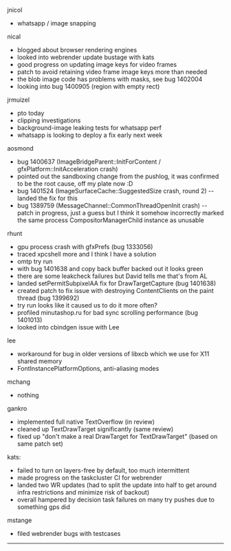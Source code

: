 jnicol
* whatsapp / image snapping



nical
* blogged about browser rendering engines
* looked into webrender update bustage with kats
* good progress on updating image keys for video frames
* patch to avoid retaining video frame image keys more than needed
* the blob image code has problems with masks, see bug 1402004  
* looking into bug 1400905 (region with empty rect)



jrmuizel
* pto today
* clipping investigations
* background-image leaking tests for whatsapp perf
* whatsapp is looking to deploy a fix early next week



aosmond
* bug 1400637 (ImageBridgeParent::InitForContent / gfxPlatform::InitAcceleration crash)
* pointed out the sandboxing change from the pushlog, it was confirmed to be the root cause, off my plate now :D
* bug 1401524 (ImageSurfaceCache::SuggestedSize crash, round 2) -- landed the fix for this
* bug 1389759 (MessageChannel::CommonThreadOpenInit crash) -- patch in progress, just a guess but I think it somehow incorrectly marked the same process CompositorManagerChild instance as unusable



rhunt
* gpu process crash with gfxPrefs (bug 1333056)
* traced xpcshell more and I think I have a solution
* omtp try run
* with bug 1401638 and copy back buffer backed out it looks green
* there are some leakcheck failures but David tells me that's from AL
* landed setPermitSubpixelAA fix for DrawTargetCapture (bug 1401638)
* created patch to fix issue with destroying ContentClients on the paint thread (bug 1399692)
* try run looks like it caused us to do it more often?
* profiled minutashop.ru for bad sync scrolling performance (bug 1401013)
* looked into cbindgen issue with Lee



lee
* workaround for bug in older versions of libxcb which we use for X11 shared memory
* FontInstancePlatformOptions, anti-aliasing modes



mchang
* nothing



gankro
* implemented full native TextOverflow (in review)
* cleaned up TextDrawTarget significantly (same review)
* fixed up "don't make a real DrawTarget for TextDrawTarget" (based on same patch set)



kats:
* failed to turn on layers-free by default, too much intermittent
* made progress on the taskcluster CI for webrender
* landed two WR updates (had to split the update into half to get around infra restrictions and minimize risk of backout)
* overall hampered by decision task failures on many try pushes due to something gps did



mstange
* filed webrender bugs with testcases

________________


